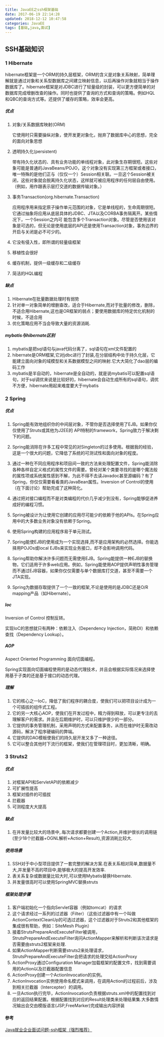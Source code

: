 ```yaml
---
title: JavaEE之ssh框架基础
date: 2017-06-19 22:14:28
updated: 2018-12-12 10:47:58categories: JavaEE
tags: [基础,java,面试]
---
```


## SSH基础知识

### 1 Hibernate

hibernate框架是一个ORM的持久层框架，ORM的含义是对象关系映射，简单理解就是通过对象和关系型数据库之间建立映射信息，以后再操作对象就相当于操作数据库了。hibernate框架是对JDBC进行了轻量级的封装，可以更方便简单的对数据库完成增删改查的操作。同时也提供了查询的方式和查询的策略。例如HQL和QBC的查询方式等。还提供了缓存的策略，效率会更高。

##### 优点

1. 对象/关系数据库映射(ORM)

   它使用时只需要操纵对象，使开发更对象化，抛弃了数据库中心的思想，完全的面向对象思想

2. 透明持久化(persistent)

   带有持久化状态的、具有业务功能的单线程对象，此对象生存期很短。这些对象可能是普通的JavaBeans/POJO，这个对象没有实现第三方框架或者接口，唯一特殊的是他们正与（仅仅一个）Session相关联。一旦这个Session被关闭，这些对象就会脱离持久化状态，这样就可被应用程序的任何层自由使用。（例如，用作跟表示层打交道的数据传输对象。）      

3. 事务Transaction(org.hibernate.Transaction)

   应用程序用来指定原子操作单元范围的对象，它是单线程的，生命周期很短。它通过抽象将应用从底层具体的JDBC、JTA以及CORBA事务隔离开。某些情况下，一个Session之内可
   能包含多个Transaction对象。尽管是否使用该对象是可选的，但无论是使用底层的API还是使用Transaction对象，事务边界的开启与关闭是必不可少的。

4. 它没有侵入性，即所谓的轻量级框架

5.  移植性会很好

6. 缓存机制，提供一级缓存和二级缓存

7. 简洁的HQL编程

##### 缺点

1. Hibernate在批量数据处理时有弱势
2. 针对单一对象简单的增删查改，适合于Hibernate,而对于批量的修改，删除，不适合用Hibernate,这也是OR框架的弱点；要使用数据库的特定优化机制的时候，不适合用
3. 优化策略应用不当会导致大量的资源消耗.

##### mybatis与hibernate区别

1. mybatis是把sql语句与java代码分离了，sql语句在xml文件配置的
2. hibernate是ORM框架,它对jdbc进行了封装,在分层结构中处于持久化层，它能建立面向对象的域模型和关系数据模型之间的映射.它大大简化了dao层的编码工作
3. mybatis是半自动的，hibernate是全自动的，就是说mybatis可以配置sql语句，对于sql调优来说是比较好的，hibernate会自动生成所有的sql语句，调优不方便，hibernate用起来难度要大于mybatis

### 2 Spring

##### 优点

1. Spring能有效地组织你的中间层对象，不管你是否选择使用了EJB。如果你仅仅使用了Struts或其他为J2EE的 API特制的framework，Spring致力于解决剩下的问题。
2. Spring能消除在许多工程中常见的对Singleton的过多使用。根据我的经验，这是一个很大的问题，它降低了系统的可测试性和面向对象的程度。
3. 通过一种在不同应用程序和项目间一致的方法来处理配置文件，Spring能消除各种各样自定义格式的属性文件的需要。曾经对某个类要寻找的是哪个魔法般的属性项或系统属性感到不解，为此不得不去读Javadoc甚至源编码？有了Spring，你仅仅需要看看类的JavaBean属性。Inversion of Control的使用（在下面讨论）帮助完成了这种简化。


4. 通过把对接口编程而不是对类编程的代价几乎减少到没有，Spring能够促进养成好的编程习惯。
5. Spring被设计为让使用它创建的应用尽可能少的依赖于他的APIs。在Spring应用中的大多数业务对象没有依赖于Spring。
6. 使用Spring构建的应用程序易于单元测试。
7. Spring能使EJB的使用成为一个实现选择,而不是应用架构的必然选择。你能选择用POJOs或local EJBs来实现业务接口，却不会影响调用代码。
8. Spring帮助你解决许多问题而无需使用EJB。Spring能提供一种EJB的替换物，它们适用于许多web应用。例如，Spring能使用AOP提供声明性事务管理而不通过EJB容器，如果你仅仅需要与单个数据库打交道，甚至不需要一个JTA实现。 
9. Spring为数据存取提供了一个一致的框架,不论是使用的是JDBC还是O/R mapping产品（如Hibernate）。


##### Ioc

 Inversion of Control 控制反转。

实现IoC的思想就只有两种：依赖注入（Dependency Injection，简称DI）和依赖查找（Dependency Lookup）。

##### AOP

 Aspect Oriented Programming 面向切面编程。

  Spring实现面向切面编程使用的是动态代理技术，并且会根据实际情况来选择使用基于子类的还是基于接口的动态代理。

##### 理解

1. 它的核心之一IoC，降低了我们程序的耦合度，使我们可以把项目设计成为一个可插拔的组件式工程。
2. 它的另一大核心AOP，使我们在开发过程中，精力得到释放，可以更专注的去理解客户的需求。并且在后期维护时，可以只维护很少的一部分。
3. 它提供的事务管理机制，采用声明的方式来配置事务，从而在维护时无需改动源码，解决了程序硬编码的弊端。
4. 它提供的DAO模板使我们的持久层开发又多了一种途径。
5. 它可以整合其他时下流行的框架，使我们在管理项目时，更加清晰，明确。

### 3 Struts2 

##### 优点

1. 对框架API和ServletAPI的依赖减少
2. 可扩展性提高
3. 框架对插件的可插拔
4. 拦截器
5. 可测程度大大提高

##### 缺点

1. 在并发量比较大的场景中,.每次请求都要创建一个Action,并维护很长的调用链(至少18个拦截器+OGNL解析+Action+Result),资源消耗比较大.

##### 使用场景

1. SSH对于中小型项目提供了一套完整的解决方案.在表关系相对简单,数据量不大,并发量不高的项目中,能够极大的提高开发效率.
2. 表关系复杂或数据量比较大时,可以使用Mybatis替换Hibernate.
3. 并发量很高时可以使用SpringMVC替换struts

##### 框架处理步骤

1. 客户端初始化一个指向Servlet容器（例如tomcat）的请求
2. 这个请求经过一系列的过滤器（Filter）（这些过滤器中有一个叫做ActionContextCleanUp的可选过滤器，这个过滤器对于Struts2和其他框架的集成很有帮助，例如：SiteMesh Plugin） 
3. 接着StrutsPrepareAndExecuteFilter被调用，StrutsPrepareAndExecuteFilter询问ActionMapper来解析和判断该次请求是否需要由struts2框架来处理.
4. 如果ActionMapper判断需要struts2来处理请求，StrutsPrepareAndExecuteFilter会把请求的处理交给ActionProxy 
5. ActionProxy通过Configuration Manager加载框架的配置文件，找到需要调用的Action以及拦截器配置信息
6. ActionProxy创建一个ActionInvocation的实例。 
7. ActionInvocation实例使用命名模式来调用，在调用Action的过程前后，涉及到相关拦截器（Intercepter）的调用。 
8. 一旦Action执行完毕，ActionInvocation负责根据struts.xml中的配置找到对应的返回结果配置。根据配置找到对应的Result处理类来处理结果集.大多数情况输出会交由模版语言(JSP,FreeMarker)完成输出内容拼装

#### 参考

[Java就业企业面试问题-ssh框架（强烈推荐）](http://bbs.itheima.com/thread-329951-1-1.html)